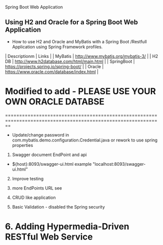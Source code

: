 Spring Boot Web Application

## Using H2 and Oracle for a Spring Boot Web Application

* How to use H2 and Oracle and MyBatis with a Spring Boot /Restfull Application using Spring Framework profiles. 

| Descriptionm | Links |
| MyBatis | http://www.mybatis.org/mybatis-3/ |
| H2 DB | http://www.h2database.com/html/main.html |
| SpringBoot | https://projects.spring.io/spring-boot/ | 
| Oracle | https://www.oracle.com/database/index.html | 

# Modified to add  - PLEASE USE YOUR OWN ORACLE DATABSE
==============================================================================================================
- Update/change password in com.mybatis.demo.configuration.Credential.java or rework  to use spring properties

1. Swagger  document EndPoint and api 
  - ${host}:8093/swagger-ui.html  example "localhost:8093/swagger-ui.html"
  
2. Improve testing 

3. more EndPoints URL see

4. CRUD like application 

5. Basic Validation  - disabled the Spring security 

# 6. Adding Hypermedia-Driven RESTful Web Service